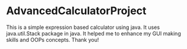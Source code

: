 # AdvancedCalculatorProject

This is a simple expression based calculator using java. It uses java.util.Stack package in java.
It helped me to enhance my GUI making skills and OOPs concepts.
Thank you!

